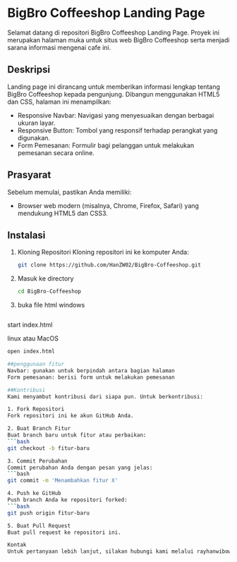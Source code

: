 # BigBro Coffeeshop Landing Page
Selamat datang di repositori BigBro Coffeeshop Landing Page. Proyek ini merupakan halaman muka untuk situs web BigBro Coffeeshop serta menjadi sarana informasi mengenai cafe ini.

## Deskripsi
Landing page ini dirancang untuk memberikan informasi lengkap tentang BigBro Coffeeshop kepada pengunjung. Dibangun menggunakan HTML5 dan CSS, halaman ini menampilkan:
- Responsive Navbar: Navigasi yang menyesuaikan dengan berbagai ukuran layar.
- Responsive Button: Tombol yang responsif terhadap perangkat yang digunakan.
- Form Pemesanan: Formulir bagi pelanggan untuk melakukan pemesanan secara online.

## Prasyarat
Sebelum memulai, pastikan Anda memiliki:
- Browser web modern (misalnya, Chrome, Firefox, Safari) yang mendukung HTML5 dan CSS3.

## Instalasi
1. Kloning Repositori 
   Kloning repositori ini ke komputer Anda:
   ```bash
   git clone https://github.com/HanZW02/BigBro-Coffeeshop.git

2. Masuk ke directory
   ```bash
   cd BigBro-Coffeeshop

3. buka file html
windows
   ```bash
start index.html

linux atau MacOS
   ```bash
open index.html

##penggunaan fitur
Navbar: gunakan untuk berpindah antara bagian halaman
Form pemesanan: berisi form untuk melakukan pemesanan

##Kontribusi
Kami menyambut kontribusi dari siapa pun. Untuk berkontribusi:

1. Fork Repositori
Fork repositori ini ke akun GitHub Anda.

2. Buat Branch Fitur
Buat branch baru untuk fitur atau perbaikan:
   ```bash 
   git checkout -b fitur-baru

3. Commit Perubahan
Commit perubahan Anda dengan pesan yang jelas:
   ```bash 
   git commit -m 'Menambahkan fitur X'

4. Push ke GitHub
Push branch Anda ke repositori forked:
   ```bash 
   git push origin fitur-baru

5. Buat Pull Request
Buat pull request ke repositori ini.

Kontak
Untuk pertanyaan lebih lanjut, silakan hubungi kami melalui rayhanwibowo02@gmail.com@gmail.com.